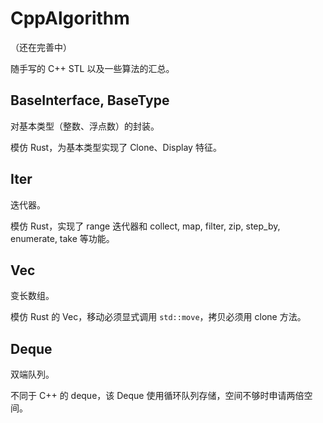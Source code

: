 # CppAlgorithm

（还在完善中）

随手写的 C++ STL 以及一些算法的汇总。

## BaseInterface, BaseType

对基本类型（整数、浮点数）的封装。

模仿 Rust，为基本类型实现了 Clone、Display 特征。

## Iter

迭代器。

模仿 Rust，实现了 range 迭代器和 collect, map, filter, zip, step_by, enumerate, take 等功能。

## Vec

变长数组。

模仿 Rust 的 Vec，移动必须显式调用 `std::move`，拷贝必须用 clone 方法。

## Deque

双端队列。

不同于 C++ 的 deque，该 Deque 使用循环队列存储，空间不够时申请两倍空间。
